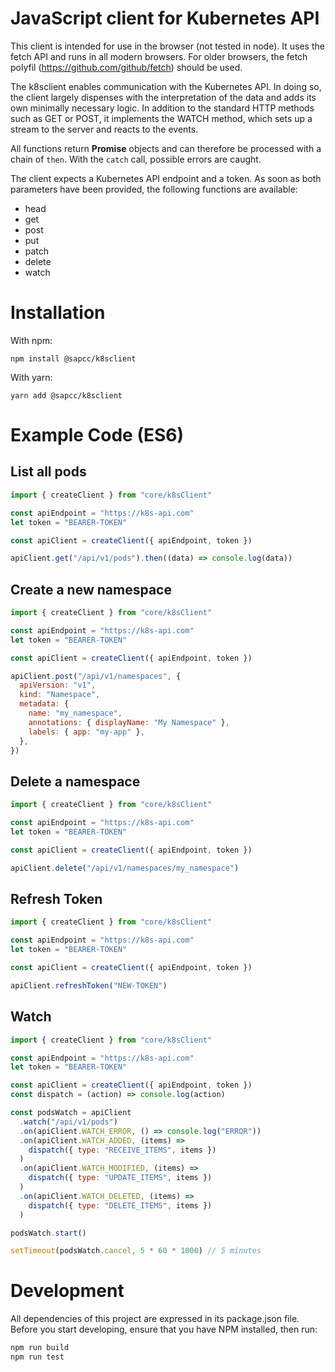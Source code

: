 # JavaScript client for Kubernetes API

This client is intended for use in the browser (not tested in node). It uses the fetch API and runs in all modern browsers. For older browsers, the fetch polyfil (https://github.com/github/fetch) should be used.

The k8sclient enables communication with the Kubernetes API. In doing so, the client largely dispenses with the interpretation of the data and adds its own minimally necessary logic. In addition to the standard HTTP methods such as GET or POST, it implements the WATCH method, which sets up a stream to the server and reacts to the events.

All functions return **Promise** objects and can therefore be processed with a chain of ```then```. With the ```catch``` call, possible errors are caught.

The client expects a Kubernetes API endpoint and a token. As soon as both parameters have been provided, the following functions are available:

- head
- get
- post
- put
- patch
- delete
- watch

# Installation

With npm:

```
npm install @sapcc/k8sclient
```

With yarn:

```
yarn add @sapcc/k8sclient
```

# Example Code (ES6)

## List all pods

```js
import { createClient } from "core/k8sClient"

const apiEndpoint = "https://k8s-api.com"
let token = "BEARER-TOKEN"

const apiClient = createClient({ apiEndpoint, token })

apiClient.get("/api/v1/pods").then((data) => console.log(data))
```

## Create a new namespace

```js
import { createClient } from "core/k8sClient"

const apiEndpoint = "https://k8s-api.com"
let token = "BEARER-TOKEN"

const apiClient = createClient({ apiEndpoint, token })

apiClient.post("/api/v1/namespaces", {
  apiVersion: "v1",
  kind: "Namespace",
  metadata: {
    name: "my_namespace",
    annotations: { displayName: "My Namespace" },
    labels: { app: "my-app" },
  },
})
```

## Delete a namespace

```js
import { createClient } from "core/k8sClient"

const apiEndpoint = "https://k8s-api.com"
let token = "BEARER-TOKEN"

const apiClient = createClient({ apiEndpoint, token })

apiClient.delete("/api/v1/namespaces/my_namespace")
```

## Refresh Token

```js
import { createClient } from "core/k8sClient"

const apiEndpoint = "https://k8s-api.com"
let token = "BEARER-TOKEN"

const apiClient = createClient({ apiEndpoint, token })

apiClient.refreshToken("NEW-TOKEN")
```

## Watch

```js
import { createClient } from "core/k8sClient"

const apiEndpoint = "https://k8s-api.com"
let token = "BEARER-TOKEN"

const apiClient = createClient({ apiEndpoint, token })
const dispatch = (action) => console.log(action)

const podsWatch = apiClient
  .watch("/api/v1/pods")
  .on(apiClient.WATCH_ERROR, () => console.log("ERROR"))
  .on(apiClient.WATCH_ADDED, (items) =>
    dispatch({ type: "RECEIVE_ITEMS", items })
  )
  .on(apiClient.WATCH_MODIFIED, (items) =>
    dispatch({ type: "UPDATE_ITEMS", items })
  )
  .on(apiClient.WATCH_DELETED, (items) =>
    dispatch({ type: "DELETE_ITEMS", items })
  )

podsWatch.start()

setTimeout(podsWatch.cancel, 5 * 60 * 1000) // 5 minutes
```

# Development

All dependencies of this project are expressed in its package.json file. Before you start developing, ensure that you have NPM installed, then run:

```bash
npm run build
npm run test
```
